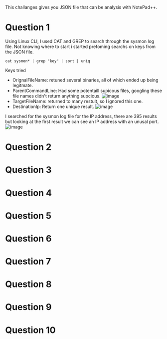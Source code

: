 This challanges gives you JSON file that can be analysis with NotePad++. 

# Question 1

Using Linux CLI, I used CAT and GREP to search through the sysmon log file. Not knowing where to start i started prefoming searchs on keys from the JSON file. 

```
cat sysmon* | grep "key" | sort | uniq
```
Keys tried
- OrignalFileName: retuned several binaries, all of which ended up being legitmate.
- ParentCommandLine: Had some potentaill supicous files, googling these file names didn't return anything supcious. 
![image](https://github.com/Shawn-Nichol/BlueTeam/assets/30714313/1de81b99-ff0b-469b-b885-42b34446bc00)
- TargetFileName: returned to many restult, so I ignored this one.
- DestinationIp: Return one unique result. 
![image](https://github.com/Shawn-Nichol/BlueTeam/assets/30714313/17ef5d0a-af73-44b7-ab24-008445d7f825)

I searched for the sysmon log file for the IP address, there are 395 results but looking at the first result we can see an IP address with an unusal port. 
![image](https://github.com/Shawn-Nichol/BlueTeam/assets/30714313/3f000c95-e22f-4a2f-911a-9b2cafd26efd)



# Question 2
# Question 3
# Question 4
# Question 5
# Question 6
# Question 7
# Question 8
# Question 9
# Question 10
